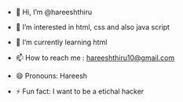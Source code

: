 - 👋 Hi, I’m @hareeshthiru
- 👀 I’m interested in html, css and also java script
- 🌱 I’m currently learning html

- 📫 How to reach me : hareeshthiru10@gmail.com
- 😄 Pronouns: Hareesh
- ⚡ Fun fact: I want to be a etichal hacker

<!---
hareeshthiru/hareeshthiru is a ✨ special ✨ repository because its `README.md` (this file) appears on your GitHub profile.
You can click the Preview link to take a look at your changes.
--->
